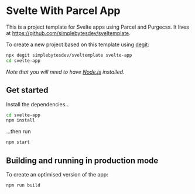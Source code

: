 # Svelte With Parcel App

This is a project template for Svelte apps using Parcel and Purgecss. It lives at https://github.com/simplebytesdev/sveltemplate.

To create a new project based on this template using [degit](https://github.com/Rich-Harris/degit):

```bash
npx degit simplebytesdev/sveltemplate svelte-app
cd svelte-app
```

*Note that you will need to have [Node.js](https://nodejs.org) installed.*

## Get started

Install the dependencies...

```bash
cd svelte-app
npm install
```

...then run 

```bash
npm start
```

## Building and running in production mode

To create an optimised version of the app:

```bash
npm run build
```
